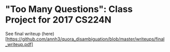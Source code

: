 # "Too Many Questions": Class Project for 2017 CS224N

See final writeup (here)[https://github.com/annh3/quora_disambiguation/blob/master/writeups/final_writeup.pdf]
